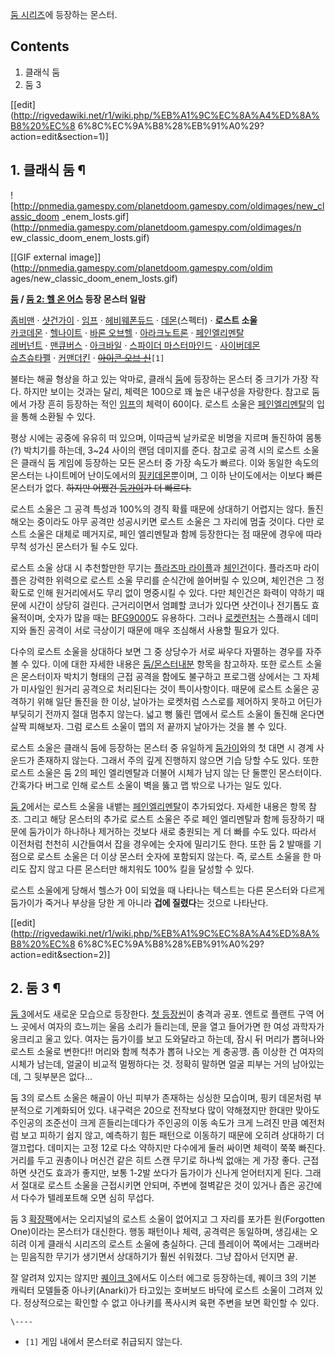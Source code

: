 [둠 시리즈](%EB%91%A0%20%EC%8B%9C%EB%A6%AC%EC%A6%88.md)에 등장하는 몬스터.

## Contents

    

1. 클래식 둠 
2. 둠 3 

[[edit](http://rigvedawiki.net/r1/wiki.php/%EB%A1%9C%EC%8A%A4%ED%8A%B8%20%EC%8
6%8C%EC%9A%B8%28%EB%91%A0%29?action=edit&section=1)]

## 1. 클래식 둠 ¶

![http://pnmedia.gamespy.com/planetdoom.gamespy.com/oldimages/new_classic_doom
_enem_losts.gif](http://pnmedia.gamespy.com/planetdoom.gamespy.com/oldimages/n
ew_classic_doom_enem_losts.gif)

[[GIF external image]](http://pnmedia.gamespy.com/planetdoom.gamespy.com/oldim
ages/new_classic_doom_enem_losts.gif)

  

**[둠](%EB%91%A0.md) / [둠 2: 헬 온 어스](%EB%91%A0%202%3A%20%ED%97%AC%20%EC%98%A8%20%EC%96%B4%EC%8A%A4.md) 등장 몬스터 일람**

[좀비맨](%EC%A2%80%EB%B9%84%EB%A7%A8.md) ·
[샷건가이](%EC%83%B7%EA%B1%B4%EA%B0%80%EC%9D%B4.md) ·
[임프](%EC%9E%84%ED%94%84%28%EB%91%A0%29.md) ·
[헤비웨폰듀드](%ED%97%A4%EB%B9%84%EC%9B%A8%ED%8F%B0%EB%93%80%EB%93%9C.md) ·
[데몬](%ED%95%91%ED%82%A4%EB%8D%B0%EB%AA%AC.md)(스펙터) · **로스트 소울**  
[카코데몬](%EC%B9%B4%EC%BD%94%EB%8D%B0%EB%AA%AC.md) · [헬나이트](%ED%97%AC%20%EB%82%98%EC%9D%B4%ED%8A%B8.md) · [바론 오브헬](%EB%B0%94%EB%A1%A0%20%EC%98%A4%EB%B8%8C%20%ED%97%AC.md) ·
[아라크노트론](%EC%95%84%EB%9D%BC%ED%81%AC%EB%85%B8%ED%8A%B8%EB%A1%A0.md) · [페인엘리멘탈](%ED%8E%98%EC%9D%B8%20%EC%97%98%EB%A6%AC%EB%A9%98%ED%83%88.md)  
[레버넌트](%EB%A0%88%EB%B2%84%EB%84%8C%ED%8A%B8%28%EB%91%A0%29.md) ·
[맨큐버스](%EB%A7%A8%ED%81%90%EB%B2%84%EC%8A%A4.md) ·
[아크바일](%EC%95%84%ED%81%AC%EB%B0%94%EC%9D%BC.md) · [스파이더 마스터마인드](%EC%8A%A4%ED%8C%8C%EC%9D%B4%EB%8D%94%20%EB%A7%88%EC%8A%A4%ED%84%B0%EB%A7%88%EC%9D%B8%EB%93%9C.md) · [사이버데몬](%EC%82%AC%EC%9D%B4%EB%B2%84%EB%8D%B0%EB%AA%AC.md)  
[슈츠슈타펠](%EC%8A%88%EC%B8%A0%EC%8A%88%ED%83%80%ED%8E%A0#s-8.md) · [커맨더킨](%EC%BB%A4%EB%A7%A8%EB%8D%94%20%ED%82%A8.md) · <del>[아이콘 오브 신](%EC%95%84%EC%9D%B4%EC%BD%98%20%EC%98%A4%EB%B8%8C%20%EC%8B%A0.md)</del>`[1]`

  
불타는 해골 형상을 하고 있는 악마로, 클래식 [둠](%EB%91%A0.md)에 등장하는 몬스터 중 크기가 가장 작다. 하지만 보이는
것과는 달리, 체력은 100으로 꽤 높은 내구성을 자랑한다. 참고로 둠에서 가장 흔히 등장하는 적인
[임프](%EC%9E%84%ED%94%84%28%EB%91%A0%29.md)의 체력이 60이다. 로스트 소울은 [페인엘리멘탈](%ED%8E%98%EC%9D%B8%20%EC%97%98%EB%A6%AC%EB%A9%98%ED%83%88.md)의 입을 통해
소환될 수 있다.

  

평상 시에는 공중에 유유히 떠 있으며, 이따금씩 날카로운 비명을 지르며 돌진하여 몸통(?) 박치기를 하는데, 3~24 사이의 랜덤 데미지를
준다. 참고로 공격 시의 로스트 소울은 클래식 둠 게임에 등장하는 모든 몬스터 중 가장 속도가 빠르다. 이와 동일한 속도의 몬스터는
나이트메어 난이도에서의 [핑키데몬](%EB%8D%B0%EB%AA%AC.md)뿐이며, 그 이하 난이도에서는 이보다 빠른 몬스터가 없다.
<del>하지만 어쨌건 [둠가이](%EB%91%A0%EA%B0%80%EC%9D%B4.md)가 더 빠르다.</del>

  

로스트 소울은 그 공격 특성과 100%의 경직 확률 때문에 상대하기 어렵지는 않다. 돌진해오는 중이라도 아무 공격만 성공시키면 로스트 소울은
그 자리에 멈출 것이다. 다만 로스트 소울은 대체로 떼거지로, 페인 엘리멘탈과 함께 등장한다는 점 때문에 경우에 따라 무척 성가신 몬스터가
될 수도 있다.

  

로스트 소울 상대 시 추천할만한 무기는 [플라즈마 라이플](%ED%94%8C%EB%9D%BC%EC%A6%88%EB%A7%88%20%EB%9D%BC%EC%9D%B4%ED%94%8C.md)과 [체인건](%EC%B2%B4%EC%9D%B8%EA%B1%B4.md)이다. 플라즈마
라이플은 강력한 위력으로 로스트 소울 무리를 순식간에 쓸어버릴 수 있으며, 체인건은 그 정확도로 인해 원거리에서도 무리 없이 명중시킬 수
있다. 다만 체인건은 화력이 약하기 때문에 시간이 상당히 걸린다. 근거리이면서 엄폐할 코너가 있다면 샷건이나 전기톱도 효율적이며, 숫자가
많을 때는 [BFG9000](BFG9000.md)도 유용하다. 그러나 [로켓런처](%EB%A1%9C%EC%BC%93%20%EB%9F%B0%EC%B2%98.md)는 스플래시 데미지와 돌진 공격이 서로 극상이기
때문에 매우 조심해서 사용할 필요가 있다.

  

다수의 로스트 소울을 상대하다 보면 그 중 상당수가 서로 싸우다 자멸하는 경우를 자주 볼 수 있다. 이에 대한 자세한 내용은 [둠/몬스터내분](%EB%91%A0/%EB%AA%AC%EC%8A%A4%ED%84%B0%20%EB%82%B4%EB%B6%84.md) 항목을
참고하자. 또한 로스트 소울은 몬스터이자 박치기 형태의 근접 공격을 함에도 불구하고 프로그램 상에서는 그 자체가 미사일인 원거리 공격으로
처리된다는 것이 특이사항이다. 때문에 로스트 소울은 공격하기 위해 일단 돌진을 한 이상, 날아가는 로켓처럼 스스로를 제어하지 못하고 어딘가
부딪히기 전까지 절대 멈추지 않는다. 넓고 뻥 뚫린 맵에서 로스트 소울이 돌진해 온다면 살짝 피해보자. 그럼 로스트 소울이 맵의 저 끝까지
날아가는 것을 볼 수 있다.

  

로스트 소울은 클래식 둠에 등장하는 몬스터 중 유일하게 [둠가이](%EB%91%A0%EA%B0%80%EC%9D%B4.md)와의 첫 대면
시 경계 사운드가 존재하지 않는다. 그래서 주의 깊게 진행하지 않으면 기습 당할 수도 있다. 또한 로스트 소울은 둠 2의 페인 엘리멘탈과
더불어 시체가 남지 않는 단 둘뿐인 몬스터이다. 간혹가다 버그로 인해 로스트 소울이 벽을 뚫고 맵 밖으로 나가는 일도 있다.

  

[둠 2](%EB%91%A0%202.md)에서는 로스트 소울을 내뱉는 [페인엘리멘탈](%ED%8E%98%EC%9D%B8%20%EC%97%98%EB%A6%AC%EB%A9%98%ED%83%88.md)이 추가되었다.
자세한 내용은 항목 참조. 그리고 해당 몬스터의 추가로 로스트 소울은 주로 페인 엘리멘탈과 함께 등장하기 때문에 둠가이가 하나하나 제거하는
것보다 새로 충원되는 게 더 빠를 수도 있다. 따라서 이전처럼 천천히 시간들여서 잡을 경우에는 숫자에 밀리기도 한다. 또한 둠 2 발매를
기점으로 로스트 소울은 더 이상 몬스터 숫자에 포함되지 않는다. 즉, 로스트 소울을 한 마리도 잡지 않고 다른 몬스터만 해치워도 100%
킬을 달성할 수 있다.

  

로스트 소울에게 당해서 헬스가 0이 되었을 때 나타나는 텍스트는 다른 몬스터와 다르게 둠가이가 죽거나 부상을 당한 게 아니라 **겁에
질렸다**는 것으로 나타난다.

  

[[edit](http://rigvedawiki.net/r1/wiki.php/%EB%A1%9C%EC%8A%A4%ED%8A%B8%20%EC%8
6%8C%EC%9A%B8%28%EB%91%A0%29?action=edit&section=2)]

## 2. 둠 3 ¶

[둠 3](%EB%91%A0%203.md)에서도 새로운 모습으로 등장한다. [첫
등장씬](http://youtu.be/pxnIxMR17n4)이 충격과 공포. 엔트로 플랜트 구역 어느 곳에서 여자의 흐느끼는 울음 소리가
들리는데, 문을 열고 들어가면 한 여성 과학자가 웅크리고 울고 있다. 여자는 둠가이를 보고 도와달라고 하는데, 잠시 뒤 머리가 뽑혀나와
로스트 소울로 변한다!! 머리와 함께 척추가 뽑혀 나오는 게 충공깽. 좀 이상한 건 여자의 시체가 남는데, 얼굴이 비교적 멀쩡하다는 것.
정확히 말하면 얼굴 피부는 거의 남아있는데, 그 뒷부분은 없다...

  

둠 3의 로스트 소울은 해골이 아닌 피부가 존재하는 싱싱한 모습이며, 핑키 데몬처럼 부분적으로 기계화되어 있다. 내구력은 20으로 전작보다
많이 약해졌지만 한대만 맞아도 주인공의 조준선이 크게 흔들리는데다가 주인공의 이동 속도가 크게 느려진 만큼 예전처럼 보고 피하기 쉽지 않고,
예측하기 힘든 패턴으로 이동하기 때문에 오히려 상대하기 더 껄끄럽다. 데미지는 고정 12로 다소 약하지만 다수에게 둘러 싸이면 체력이 쭉쭉
빠진다. 거리를 두고 권총이나 머신건 같은 히트 스캔 무기로 하나씩 없애는 게 가장 좋다. 근접하면 샷건도 효과가 좋지만, 보통 1-2발
쏘다가 둠가이가 신나게 얻어터지게 된다. 그래서 절대로 로스트 소울을 근접시키면 안되며, 주변에 절벽같은 것이 있거나 좁은 공간에서 다수가
텔레포트해 오면 심히 무섭다.

  

둠 3 [확장팩](%EB%91%A0%203%3A%20%EC%95%85%EB%A7%88%EC%9D%98%20%EB%B6%80%ED%99%9C.md)에서는 오리지널의 로스트 소울이 없어지고 그 자리를 포가튼 원(Forgotten One)이라는 몬스터가 대신한다. 행동 패턴이나
체력, 공격력은 동일하며, 생김새는 오히려 이게 클래식 시리즈의 로스트 소울에 충실하다. 근데 플레이어 쪽에서는 그래버라는 믿음직한 무기가
생기면서 상대하기가 훨씬 쉬워졌다. 그냥 잡아서 던지면 끝.

  

잘 알려져 있지는 않지만 [퀘이크 3](%ED%80%98%EC%9D%B4%ED%81%AC%203.md)에서도 이스터 에그로 등장하는데,
퀘이크 3의 기본 캐릭터 모델들중 아나키(Anarki)가 타고있는 호버보드 바닥에 로스트 소울이 그려져 있다. 정상적으로는 확인할 수 없고
아나키를 폭사시켜 육편 주변을 보면 확인할 수 있다.

`\----`

  * `[1]` 게임 내에서 몬스터로 취급되지 않는다.

